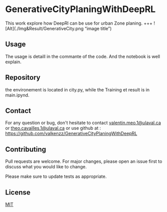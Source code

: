 # GenerativeCityPlaningWithDeepRL
This work explore how DeepRl can be use for urban Zone planing.
+++
![Alt](./Img&Result/GenerativeCity.png “image title”)
## Usage
The usage is detaill in the commante of the code. And the notebook is well explain.
## Repository
the environement is located in city.py, while the Training et result is in main.ipynd.
## Contact
For any question or bug, don't hesitate to contact valentin.meo.1@ulaval.ca or theo.cavailles.1@ulaval.ca or use github at : https://github.com/valkenzz/GenerativeCityPlaningWithDeepRL

## Contributing
Pull requests are welcome. For major changes, please open an issue first to discuss what you would like to change.

Please make sure to update tests as appropriate.
## License
[MIT](https://choosealicense.com/licenses/mit/)
